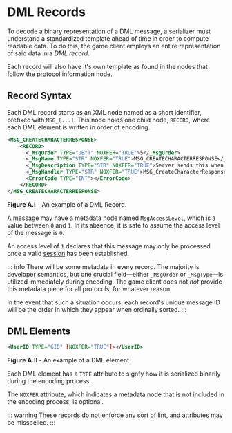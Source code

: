 # DML Records
To decode a binary representation of a DML message, a serializer must understand a standardized template ahead of time in order to compute readable data. To do this, the game client employs an entire representation of said data in a _DML record_.

Each record will also have it's own template as found in the nodes that follow the [protocol](./protocols.md) information node.

## Record Syntax
Each DML record starts as an XML node named as a short identifier, prefixed with `MSG_[...]`. This node holds one child node, `RECORD`, where each DML element is written in order of encoding.

```xml
<MSG_CREATECHARACTERRESPONSE>
    <RECORD>
      <_MsgOrder TYPE="UBYT" NOXFER="TRUE">5</_MsgOrder>
      <_MsgName TYPE="STR" NOXFER="TRUE">MSG_CREATECHARACTERRESPONSE</_MsgName>
      <_MsgDescription TYPE="STR" NOXFER="TRUE">Server sends this when character creation is completed.</_MsgDescription>
      <_MsgHandler TYPE="STR" NOXFER="TRUE">MSG_CreateCharacterResponse</_MsgHandler>
      <ErrorCode TYPE="INT"></ErrorCode>
    </RECORD>
</MSG_CREATECHARACTERRESPONSE>
```
__Figure A.I__ - An example of a DML Record.

A message may have a metadata node named `MsgAccessLevel`, which is a value between `0` and `1`. In its absence, it is safe to assume the access level of the message is `0`.

An access level of `1` declares that this message may only be processed once a valid [session](../kinp/session.md) has been established.

::: info
There will be some metadata in every record. The majority is developer semantics, but one crucial field—either `_MsgOrder` or `_MsgType`—is utilized immediately during encoding.
The game client does not _not_ provide this metadata piece for all protocols, for whatever reason.

In the event that such a situation occurs, each record's unique message ID will be the order in which they appear when ordinally sorted.
:::

## DML Elements
```xml
<UserID TYPE="GID" [NOXFER="TRUE"]></UserID>
```
__Figure A.II__ - An example of a DML element.

Each DML element has a `TYPE` attribute to signfy how it is serialized binarily during the encoding process.

The `NOXFER` attribute, which indicates a metadata node that is not included in the encoding process, is optional.

::: warning
These records do not enforce any sort of lint, and attributes may be misspelled. 
:::
